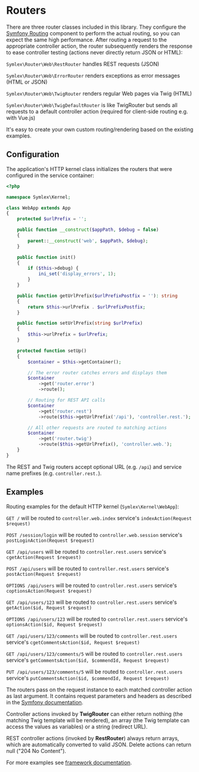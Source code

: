 # Routers

There are three router classes included in this library. They configure the [Symfony Routing](https://symfony.com/doc/current/components/routing.html) component to perform the actual routing, so you can expect the same high performance.
After routing a request to the appropriate controller action, the router subsequently renders the response to ease controller testing (actions never directly return JSON or HTML):

`Symlex\Router\Web\RestRouter` handles REST requests (JSON)

`Symlex\Router\Web\ErrorRouter` renders exceptions as error messages (HTML or JSON)

`Symlex\Router\Web\TwigRouter` renders regular Web pages via Twig (HTML)

`Symlex\Router\Web\TwigDefaultRouter` is like TwigRouter but sends all requests to a default controller action (required for client-side routing e.g. with Vue.js)

It's easy to create your own custom routing/rendering based on the existing examples.

## Configuration ##

The application's HTTP kernel class initializes the routers that were configured in the service container:
```php
<?php

namespace Symlex\Kernel;

class WebApp extends App
{
    protected $urlPrefix = '';

    public function __construct($appPath, $debug = false)
    {
        parent::__construct('web', $appPath, $debug);
    }

    public function init()
    {
        if ($this->debug) {
            ini_set('display_errors', 1);
        }
    }

    public function getUrlPrefix($urlPrefixPostfix = ''): string
    {
        return $this->urlPrefix . $urlPrefixPostfix;
    }

    public function setUrlPrefix(string $urlPrefix)
    {
        $this->urlPrefix = $urlPrefix;
    }

    protected function setUp()
    {
        $container = $this->getContainer();

        // The error router catches errors and displays them
        $container
            ->get('router.error')
            ->route();

        // Routing for REST API calls
        $container
            ->get('router.rest')
            ->route($this->getUrlPrefix('/api'), 'controller.rest.');

        // All other requests are routed to matching actions
        $container
            ->get('router.twig')
            ->route($this->getUrlPrefix(), 'controller.web.');
    }
}
```

The REST and Twig routers accept optional URL (e.g. `/api`) and service name prefixes (e.g. `controller.rest.`).

## Examples ##

Routing examples for the default HTTP kernel (`Symlex\Kernel\WebApp`):

`GET /` will be routed to `controller.web.index` service's `indexAction(Request $request)`

`POST /session/login` will be routed to `controller.web.session` service's `postLoginAction(Request $request)`

`GET /api/users` will be routed to `controller.rest.users` service's `cgetAction(Request $request)`

`POST /api/users` will be routed to `controller.rest.users` service's `postAction(Request $request)`

`OPTIONS /api/users` will be routed to `controller.rest.users` service's `coptionsAction(Request $request)`

`GET /api/users/123` will be routed to `controller.rest.users` service's `getAction($id, Request $request)`

`OPTIONS /api/users/123` will be routed to `controller.rest.users` service's `optionsAction($id, Request $request)`

`GET /api/users/123/comments` will be routed to `controller.rest.users` service's `cgetCommentsAction($id, Request $request)`

`GET /api/users/123/comments/5` will be routed to `controller.rest.users` service's `getCommentsAction($id, $commendId, Request $request)`

`PUT /api/users/123/comments/5` will be routed to `controller.rest.users` service's `putCommentsAction($id, $commendId, Request $request)`

The routers pass on the request instance to each matched controller action as last argument. It contains request parameters and headers as described in the [Symfony documentation](http://symfony.com/doc/current/book/http_fundamentals.html#requests-and-responses-in-symfony).

Controller actions invoked by **TwigRouter** can either return nothing (the matching Twig template will be rendered), an array (the Twig template can access the values as variables) or a string (redirect URL). 

REST controller actions (invoked by **RestRouter**) always return arrays, which are automatically converted to valid JSON. Delete actions can return null ("204 No Content").

For more examples see [framework documentation](../framework/routing.md).